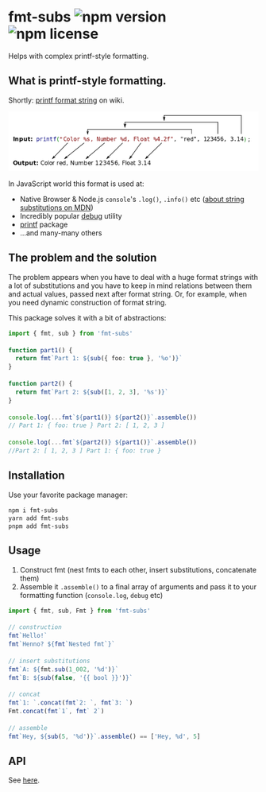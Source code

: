 # fmt-subs ![npm version](https://img.shields.io/npm/v/fmt-subs) ![npm license](https://img.shields.io/npm/l/fmt-subs)

Helps with complex printf-style formatting.

## What is printf-style formatting.

Shortly: [printf format string](https://en.wikipedia.org/wiki/Printf_format_string) on wiki.

![printf demo](/printf.png)

In JavaScript world this format is used at:

- Native Browser & Node.js `console`'s `.log()`, `.info()` etc ([about string substitutions on MDN](https://developer.mozilla.org/en-US/docs/Web/API/console#using_string_substitutions))
- Incredibly popular [debug](https://www.npmjs.com/package/debug) utility
- [printf](https://www.npmjs.com/package/printf) package
- ...and many-many others

## The problem and the solution

The problem appears when you have to deal with a huge format strings with a lot of substitutions and you have to keep in mind relations between them and actual values, passed next after format string. Or, for example, when you need dynamic construction of format string.

This package solves it with a bit of abstractions:

```ts
import { fmt, sub } from 'fmt-subs'

function part1() {
  return fmt`Part 1: ${sub({ foo: true }, '%o')}`
}

function part2() {
  return fmt`Part 2: ${sub([1, 2, 3], '%s')}`
}

console.log(...fmt`${part1()} ${part2()}`.assemble())
// Part 1: { foo: true } Part 2: [ 1, 2, 3 ]

console.log(...fmt`${part2()} ${part1()}`.assemble())
//Part 2: [ 1, 2, 3 ] Part 1: { foo: true }
```

## Installation

Use your favorite package manager:

```shell
npm i fmt-subs
yarn add fmt-subs
pnpm add fmt-subs
```

## Usage

1. Construct fmt (nest fmts to each other, insert substitutions, concatenate them)
2. Assemble it `.assemble()` to a final array of arguments and pass it to your formatting function (`console.log`, `debug` etc)

```ts
import { fmt, sub, Fmt } from 'fmt-subs'

// construction
fmt`Hello!`
fmt`Henno? ${fmt`Nested fmt`}`

// insert substitutions
fmt`A: ${fmt.sub(1_002, '%d')}`
fmt`B: ${sub(false, '{{ bool }}')}`

// concat
fmt`1: `.concat(fmt`2: `, fmt`3: `)
Fmt.concat(fmt`1`, fmt` 2`)

// assemble
fmt`Hey, ${sub(5, '%d')}`.assemble() == ['Hey, %d', 5]
```

## API

See [here](https://0x009922.github.io/fmt-subs/).
